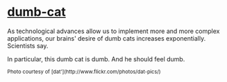 [dumb-cat](http://mrucci.github.io/dumb-cat/)
=============================================

As technological advances allow us to implement more and more complex applications, our brains' desire of dumb cats increases exponentially.  Scientists say.

In particular, this dumb cat is dumb.  And he should feel dumb.

<small>
Photo courtesy of [dat'](http://www.flickr.com/photos/dat-pics/)
</small>
